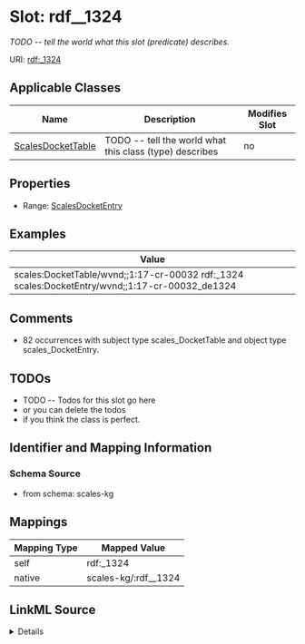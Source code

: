 

# Slot: rdf__1324


_TODO -- tell the world what this slot (predicate) describes._





URI: [rdf:_1324](http://www.w3.org/1999/02/22-rdf-syntax-ns#_1324)



<!-- no inheritance hierarchy -->





## Applicable Classes

| Name | Description | Modifies Slot |
| --- | --- | --- |
| [ScalesDocketTable](../classes/ScalesDocketTable.md) | TODO -- tell the world what this class (type) describes |  no  |







## Properties

* Range: [ScalesDocketEntry](../classes/ScalesDocketEntry.md)






## Examples

| Value |
| --- |
| scales:DocketTable/wvnd;;1:17-cr-00032 rdf:_1324 scales:DocketEntry/wvnd;;1:17-cr-00032_de1324 |

## Comments

* 82 occurrences with subject type scales_DocketTable and object type scales_DocketEntry.

## TODOs

* TODO -- Todos for this slot go here
* or you can delete the todos
* if you think the class is perfect.

## Identifier and Mapping Information







### Schema Source


* from schema: scales-kg




## Mappings

| Mapping Type | Mapped Value |
| ---  | ---  |
| self | rdf:_1324 |
| native | scales-kg/:rdf__1324 |




## LinkML Source

<details>
```yaml
name: rdf__1324
description: TODO -- tell the world what this slot (predicate) describes.
todos:
- TODO -- Todos for this slot go here
- or you can delete the todos
- if you think the class is perfect.
comments:
- 82 occurrences with subject type scales_DocketTable and object type scales_DocketEntry.
examples:
- value: scales:DocketTable/wvnd;;1:17-cr-00032 rdf:_1324 scales:DocketEntry/wvnd;;1:17-cr-00032_de1324
from_schema: scales-kg
rank: 1000
slot_uri: rdf:_1324
alias: rdf__1324
domain_of:
- scales_DocketTable
range: scales_DocketEntry

```
</details>